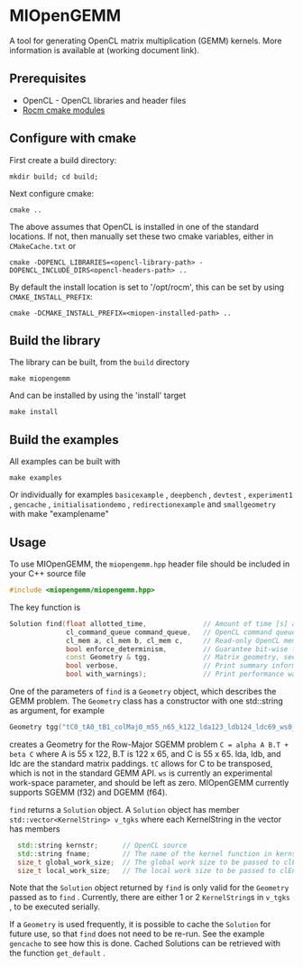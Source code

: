 # MIOpenGEMM

A tool for generating OpenCL matrix multiplication (GEMM) kernels. More information is available at (working document link). 

## Prerequisites
* OpenCL - OpenCL libraries and header files
* [Rocm cmake modules](https://github.com/RadeonOpenCompute/rocm-cmake) 


## Configure with cmake

First create a build directory:
```
mkdir build; cd build;
```

Next configure cmake:
```
cmake ..
```


The above assumes that OpenCL is installed in one of the standard locations. If not, then manually set these two cmake variables, either in ` CMakeCache.txt ` or

```
cmake -DOPENCL_LIBRARIES=<opencl-library-path> -DOPENCL_INCLUDE_DIRS<opencl-headers-path> ..
```


By default the install location is set to '/opt/rocm', this can be set by using `CMAKE_INSTALL_PREFIX`:

```
cmake -DCMAKE_INSTALL_PREFIX=<miopen-installed-path> ..
```


## Build the library

The library can be built, from the `build` directory 

```
make miopengemm
```

And can be installed by using the 'install' target
```
make install
```

## Build the examples

All examples can be built with
```
make examples
```

Or individually for examples ` basicexample ` , ` deepbench ` , ` devtest ` , ` experiment1 ` , ` gencache ` , ` initialisationdemo ` , ` redirectionexample ` and ` smallgeometry ` with make "examplename"

## Usage 

To use MIOpenGEMM, the ` miopengemm.hpp ` header file should be included in your C++ source file 

```c++
#include <miopengemm/miopengemm.hpp>
```

The key function is
```c++
Solution find(float allotted_time,              // Amount of time [s] allotted to search for a solution
              cl_command_queue command_queue,   // OpenCL command queue
              cl_mem a, cl_mem b, cl_mem c,     // Read-only OpenCL memory buffers
              bool enforce_determinism,         // Guarantee bit-wise fidelity with for-for-for GEMM.
              const Geometry & tgg,             // Matrix geometry, see below
              bool verbose,                     // Print summary information to terminal while searching. 
              bool with_warnings);              // Print performance warnings.
```

One of the parameters of ` find ` is a ` Geometry ` object, which describes the GEMM problem.  The ` Geometry ` class has a constructor with one std::string as argument, for example

```c++
Geometry tgg("tC0_tA0_tB1_colMaj0_m55_n65_k122_lda123_ldb124_ldc69_ws0_f32");
```

creates a Geometry for the Row-Major SGEMM problem ` C = alpha A B.T + beta C ` where A is 55 x 122, B.T is 122 x 65, and C is 55 x 65. lda, ldb, and ldc are the standard matrix paddings. ` tC ` allows for C to be transposed, which is not in the standard GEMM API. ` ws ` is currently an experimental work-space parameter, and should be left as zero. MIOpenGEMM currently supports SGEMM (f32) and DGEMM (f64).


` find ` returns a ` Solution ` object. A ` Solution ` object has member ` std::vector<KernelString> v_tgks ` where each KernelString in the vector has members

```c++
  std::string kernstr;      // OpenCL source
  std::string fname;        // The name of the kernel function in kernstr
  size_t global_work_size;  // The global work size to be passed to clEnqueueNDRangeKernel 
  size_t local_work_size;   // The local work size to be passed to clEnqueueNDRangeKernel
```

Note that the ` Solution ` object returned by ` find ` is only valid for the ` Geometry ` passed as to ` find ` . Currently, there are either 1 or 2 `KernelString`s in ` v_tgks ` , to be executed serially. 


If a ` Geometry ` is used frequently, it is possible to cache the ` Solution `  for future use, so that ` find ` does not need to be re-run. See the example ` gencache ` to see how this is done. Cached Solutions can be retrieved with the function ` get_default ` .  
